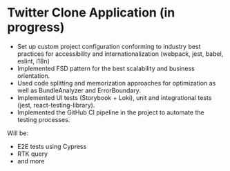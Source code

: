 # Twitter Clone Application (in progress)

- Set up custom project configuration conforming to industry best practices for accessibility and internationalization (webpack, jest, babel, eslint, i18n) 
- Implemented FSD pattern for the best scalability and business orientation.
- Used code splitting and memorization approaches for optimization as well as BundleAnalyzer and ErrorBoundary.
- Implemented UI tests (Storybook + Loki), unit and integrational tests (jest, react-testing-library).
- Implemented the GitHub CI pipeline in the project to automate the testing processes.

Will be:
- E2E tests using Cypress
- RTK query
- and more
